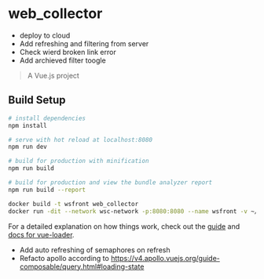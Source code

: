 # web_collector
- deploy to cloud
- Add refreshing and filtering from server
- Check wierd broken link error
- Add archieved filter toogle
> A Vue.js project

## Build Setup

``` bash
# install dependencies
npm install

# serve with hot reload at localhost:8080
npm run dev

# build for production with minification
npm run build

# build for production and view the bundle analyzer report
npm run build --report

docker build -t wsfront web_collector
docker run -dit --network wsc-network -p:8080:8080 --name wsfront -v ~/software/javascript/web_collector:/usr/app wsfront 

```

For a detailed explanation on how things work, check out the [guide](http://vuejs-templates.github.io/webpack/) and [docs for vue-loader](http://vuejs.github.io/vue-loader).

- Add auto refreshing of semaphores on refresh
- Refacto apollo according to https://v4.apollo.vuejs.org/guide-composable/query.html#loading-state 

